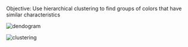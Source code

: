 Objective: Use hierarchical clustering to find groups of colors that have similar characteristics

![dendogram](https://user-images.githubusercontent.com/56170523/176773515-ffbc82ed-93c3-4d11-b713-d76431f78bec.png)


![clustering](https://user-images.githubusercontent.com/56170523/176773458-0855e795-8afb-41cd-b7d8-35b640bc12ef.png)
